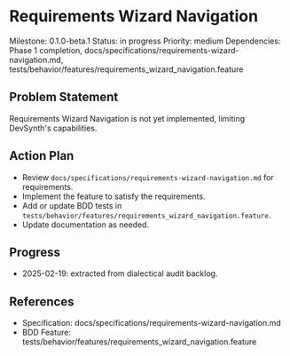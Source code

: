 # Requirements Wizard Navigation
Milestone: 0.1.0-beta.1
Status: in progress
Priority: medium
Dependencies: Phase 1 completion, docs/specifications/requirements-wizard-navigation.md, tests/behavior/features/requirements_wizard_navigation.feature

## Problem Statement
Requirements Wizard Navigation is not yet implemented, limiting DevSynth's capabilities.


## Action Plan
- Review `docs/specifications/requirements-wizard-navigation.md` for requirements.
- Implement the feature to satisfy the requirements.
- Add or update BDD tests in `tests/behavior/features/requirements_wizard_navigation.feature`.
- Update documentation as needed.

## Progress
- 2025-02-19: extracted from dialectical audit backlog.

## References
- Specification: docs/specifications/requirements-wizard-navigation.md
- BDD Feature: tests/behavior/features/requirements_wizard_navigation.feature
